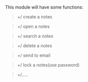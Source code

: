 This module will have some functions:

> +/ create a notes

> +/ open a notes

> +/ search a notes

> +/ delete a notes

> +/ send to email

> +/ lock a notes(use password)

> +/.....